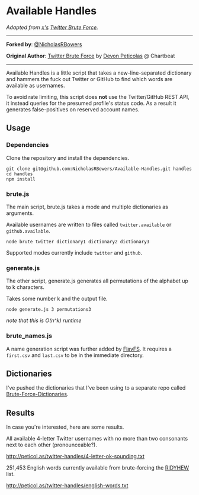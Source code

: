 # Available Handles
*Adapted from [x's](https://github.com/x) [Twitter Brute Force](https://github.com/x/Twitter-Brute-Force).*

--------------------------------------------------------------------------------------------

**Forked by**: [@NicholasRBowers](http://twitter.com/NicholasRBowers)

**Original Author**: [Twitter Brute Force](https://github.com/x/Twitter-Brute-Force) by [Devon Peticolas](https://github.com/x) @ Chartbeat

--------------------------------------------------------------------------------------------

Available Handles is a little script that takes a new-line-separated dictionary and hammers the fuck out Twitter or GitHub to find which words are available as usernames.

To avoid rate limiting, this script does __not__ use the Twitter/GitHub REST API, it instead queries for the presumed profile's status code. As a result it generates false-positives on reserved account names.


## Usage

### Dependencies

Clone the repository and install the dependencies.

```
git clone git@github.com:NicholasRBowers/Available-Handles.git handles
cd handles
npm install
```

### brute.js

The main script, brute.js takes a mode and multiple dictionaries as arguments.

Available usernames are written to files called `twitter.available` or `github.available`.

```
node brute twitter dictionary1 dictionary2 dictionary3
```

Supported modes currently include `twitter` and `github`.

### generate.js

The other script, generate.js generates all permutations of the alphabet up to k characters.

Takes some number k and the output file.

```
node generate.js 3 permutations3
```

_note that this is O(n^k) runtime_


### brute_names.js

A name generation script was further added by [FlavFS](https://github.com/FlavSF). It requires a ```first.csv``` and ```last.csv``` to be in the immediate directory.

## Dictionaries

I've pushed the dictionaries that I've been using to a separate repo called [Brute-Force-Dictionaries](https://github.com/NicholasRBowers/Brute-Force-Dictionaries).


## Results

In case you're interested, here are some results.

All available 4-letter Twitter usernames with no more than two consonants next to each other (pronounceable?).

http://peticol.as/twitter-handles/4-letter-ok-sounding.txt

251,453 English words currently available from brute-forcing the [RIDYHEW](http://www.codehappy.net/wordlist.htm) list.

http://peticol.as/twitter-handles/english-words.txt